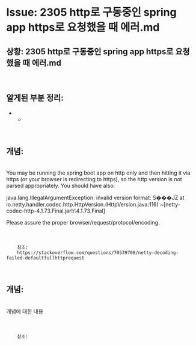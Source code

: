 <!--
author: Dailyscat
purpose: issue arrange
rules:
 (1) 헤더와 문단사이
    <br/>
    <br/>
 (2) 코드가 작성되는 부분은 >로 정리
 (3) 참조는 해당 내용 바로 아래
    <br/>
    <br/>
 (4) 명령어는 bold
 (5) 방안은 ## 안의 과정은 ###
-->

# Issue: 2305 http로 구동중인 spring app https로 요청했을 때 에러.md

## 상황: 2305 http로 구동중인 spring app https로 요청했을 때 에러.md

<br/>

## 알게된 부분 정리:

- +

<br/>

## 개념:

<br/>
  You may be running the spring boot app on http only and then hitting it via https (or your browser is redirecting to https), so the http version is not parsed appropriately. You should have also:

java.lang.IllegalArgumentException: invalid version format: S���JZ
        at io.netty.handler.codec.http.HttpVersion.<init>(HttpVersion.java:116) ~[netty-codec-http-4.1.73.Final.jar!/:4.1.73.Final]

Please assure the proper browser/request/protocol/encoding.
<br/>
<br/>
<br/>

        참조:
        https://stackoverflow.com/questions/70539708/netty-decoding-failed-defaultfullhttprequest

<br/>

## 개념:

<br/>
  개념에 대한 내용
<br/>
<br/>
<br/>

        참조:

<br/>
